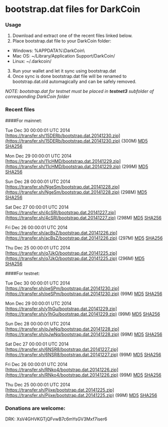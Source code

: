 # bootstrap.dat files for DarkCoin

### Usage

1. Download and extract one of the recent files linked below.
2. Place bootstrap.dat file to your DarkCoin folder:
 - Windows: %APPDATA%\DarkCoin\
 - Mac OS: ~/Library/Application Support/DarkCoin/
 - Linux: ~/.darkcoin/
3. Run your wallet and let it sync using bootstrap.dat
4. Once sync is done bootstrap.dat file will be renamed to bootstrap.dat.old automagically and can be safely removed.

_NOTE: bootstrap.dat for testnet must be placed in **testnet3** subfolder of corresponding DarkCoin folder_

### Recent files

####For mainnet:

Tue Dec 30 00:00:01 UTC 2014 [https://transfer.sh/15DERb/bootstrap.dat.20141230.zip](https://transfer.sh/15DERb/bootstrap.dat.20141230.zip) (300M) [MD5](https://transfer.sh/7lMIK/md5.txt) [SHA256](https://transfer.sh/ZHrQf/sha256.txt)

Mon Dec 29 00:00:01 UTC 2014 [https://transfer.sh/11cHMD/bootstrap.dat.20141229.zip](https://transfer.sh/11cHMD/bootstrap.dat.20141229.zip) (299M) [MD5](https://transfer.sh/1g0nYF/md5.txt) [SHA256](https://transfer.sh/1aC6Sx/sha256.txt)

Sun Dec 28 00:00:01 UTC 2014 [https://transfer.sh/NgeSm/bootstrap.dat.20141228.zip](https://transfer.sh/NgeSm/bootstrap.dat.20141228.zip) (298M) [MD5](https://transfer.sh/wcrvs/md5.txt) [SHA256](https://transfer.sh/A7Ddd/sha256.txt)

Sat Dec 27 00:00:01 UTC 2014 [https://transfer.sh/4cSRl/bootstrap.dat.20141227.zip](https://transfer.sh/4cSRl/bootstrap.dat.20141227.zip) (298M) [MD5](https://transfer.sh/z8OGq/md5.txt) [SHA256](https://transfer.sh/11QrC1/sha256.txt)

Fri Dec 26 00:00:01 UTC 2014 [https://transfer.sh/acBsZ/bootstrap.dat.20141226.zip](https://transfer.sh/acBsZ/bootstrap.dat.20141226.zip) (297M) [MD5](https://transfer.sh/165gmA/md5.txt) [SHA256](https://transfer.sh/exppf/sha256.txt)

Thu Dec 25 00:00:01 UTC 2014 [https://transfer.sh/q7JkO/bootstrap.dat.20141225.zip](https://transfer.sh/q7JkO/bootstrap.dat.20141225.zip) (296M) [MD5](https://transfer.sh/woomG/md5.txt) [SHA256](https://transfer.sh/M10T/sha256.txt)

####For testnet:

Tue Dec 30 00:00:01 UTC 2014 [https://transfer.sh/peSPm/bootstrap.dat.20141230.zip](https://transfer.sh/peSPm/bootstrap.dat.20141230.zip) (99M) [MD5](https://transfer.sh/qD1Fp/md5.txt) [SHA256](https://transfer.sh/UzFJ6/sha256.txt)

Mon Dec 29 00:00:01 UTC 2014 [https://transfer.sh/y1hGu/bootstrap.dat.20141229.zip](https://transfer.sh/y1hGu/bootstrap.dat.20141229.zip) (99M) [MD5](https://transfer.sh/12SGB0/md5.txt) [SHA256](https://transfer.sh/1eRJrP/sha256.txt)

Sun Dec 28 00:00:01 UTC 2014 [https://transfer.sh/pJwNq/bootstrap.dat.20141228.zip](https://transfer.sh/pJwNq/bootstrap.dat.20141228.zip) (99M) [MD5](https://transfer.sh/A948p/md5.txt) [SHA256](https://transfer.sh/1eDDKp/sha256.txt)

Sat Dec 27 00:00:01 UTC 2014 [https://transfer.sh/6NSR8/bootstrap.dat.20141227.zip](https://transfer.sh/6NSR8/bootstrap.dat.20141227.zip) (99M) [MD5](https://transfer.sh/G51Dr/md5.txt) [SHA256](https://transfer.sh/PiPsn/sha256.txt)

Fri Dec 26 00:00:01 UTC 2014 [https://transfer.sh/RNko4/bootstrap.dat.20141226.zip](https://transfer.sh/RNko4/bootstrap.dat.20141226.zip) (99M) [MD5](https://transfer.sh/y0seN/md5.txt) [SHA256](https://transfer.sh/V6qmk/sha256.txt)

Thu Dec 25 00:00:01 UTC 2014 [https://transfer.sh/Pijxe/bootstrap.dat.20141225.zip](https://transfer.sh/Pijxe/bootstrap.dat.20141225.zip) (99M) [MD5](https://transfer.sh/15qMUV/md5.txt) [SHA256](https://transfer.sh/lf0d8/sha256.txt)

### Donations are welcome:

DRK: XsV4GHVKGTjQFvwB7c6mYsGV3Mxf7iser6
